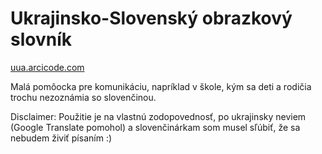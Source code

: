 # Ukrajinsko-Slovenský obrazkový slovník

[uua.arcicode.com](uua.arcicode.com)

Malá pomôocka pre komunikáciu, napríklad v škole, kým sa deti a rodičia trochu nezoznámia so slovenčinou.

Disclaimer: Použitie je na vlastnú zodopovednosť, po ukrajinsky neviem (Google Translate pomohol) a slovenčinárkam som musel sľúbiť, že sa nebudem živiť písaním :)
